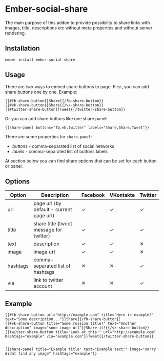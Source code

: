 # Ember-social-share

The main purpose of this addon to provide possibility to share links with images, title, descriptions etc without meta properties and without server rendering.

## Installation

    ember install ember-social-share

## Usage
There are two ways to embed share buttons to page.
First, you can add share buttons one by one. Example:

    {{#fb-share-button}}Share{{/fb-share-button}}
    {{#vk-share-button}}Share{{/vk-share-button}}
    {{#twitter-share-button}}Tweet{{/twitter-share-button}}
    
Or you can add share buttons like one share panel:

    {{share-panel buttons="fb,vk,twitter" labels="Share,Share,Tweet"}}
    
There are some properties for ```share-panel```:

* _buttons_ - comma-separated list of social networks
* _labels_ - comma-separated list of buttons labels

At section below you can find share options that can be set for each button or panel.

## Options
Option | Description | Facebook | VKontakte | Twitter
------ | ----------- | -------- | --------- | -------
url | page url (by default - current page url) | &#10003; | &#10003; | &#10003;
title | share title (tweet message for twitter) | &#10003; | &#10003; | &#10003;
text | description | &#10003; | &#10003; | &#10005;
image | image url | &#10003; | &#10003; | &#10005;
hashtags | comma-separated list of hashtags | &#10005; | &#10005; | &#10003;
via | link to twitter account | &#10005; | &#10005; | &#10003;

## Example

    {{#fb-share-button url="http://example.com" title="Here is example!" text="Some description..."}}Share{{/fb-share-button}}
    {{#vk-share-button title="Some russion title!" text="Another description" image="some image url"}}Share it!{{/vk-share-button}}
    {{twitter-share-button title="Look at this!" url="http://example.com" hashtags="example" via="example.com"}}Tweet{{/twitter-share-button}}


    {{share-panel title="Example title" text="Example text!" image="sorry didnt find any image" hashtags="example"}}
